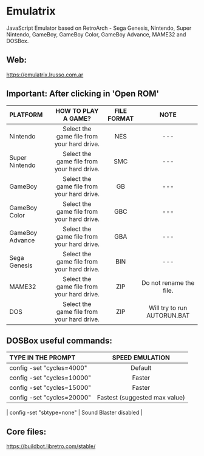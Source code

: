 # Emulatrix

JavaScript Emulator based on RetroArch - Sega Genesis, Nintendo, Super Nintendo, GameBoy, GameBoy Color, GameBoy Advance, MAME32 and DOSBox.

## Web:

https://emulatrix.lrusso.com.ar

## Important: After clicking in 'Open ROM'

| PLATFORM  | HOW TO PLAY A GAME?  | FILE FORMAT | NOTE |
| :------------ |:---------------:| :-----:| :-----:|
| Nintendo | Select the game file from your hard drive. | NES | --- |
| Super Nintendo | Select the game file from your hard drive. | SMC | --- |
| GameBoy | Select the game file from your hard drive. | GB | --- |
| GameBoy Color | Select the game file from your hard drive. | GBC | --- |
| GameBoy Advance | Select the game file from your hard drive. | GBA | --- |
| Sega Genesis | Select the game file from your hard drive. | BIN | --- |
| MAME32 | Select the game file from your hard drive. | ZIP | Do not rename the file. |
| DOS | Select the game file from your hard drive. | ZIP | Will try to run AUTORUN.BAT |

## DOSBox useful commands:

| TYPE IN THE PROMPT  | SPEED EMULATION  |
| :------------ |:---------------:|
| config -set "cycles=4000" | Default |
| config -set "cycles=10000" | Faster |
| config -set "cycles=15000" | Faster |
| config -set "cycles=20000" | Fastest (suggested max value) |


| config -set "sbtype=none" | Sound Blaster disabled |

## Core files:

https://buildbot.libretro.com/stable/
